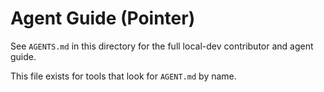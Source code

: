 # Agent Guide (Pointer)

See `AGENTS.md` in this directory for the full local-dev contributor and agent guide.

This file exists for tools that look for `AGENT.md` by name.
